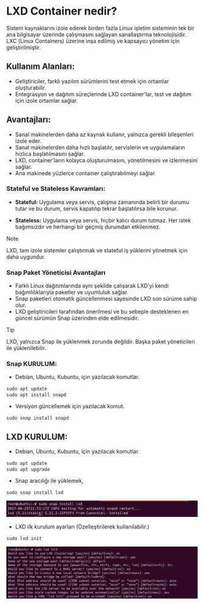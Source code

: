# LXD Container nedir? 

Sistem kaynaklarını izole ederek birden fazla Linux işletim sisteminin tek bir ana bilgisayar
üzerinde çalışmasını sağlayan sanallaştırma teknolojisidir. LXC (Linux Containers) üzerine
inşa edilmiş ve kapsayıcı yönetim için geliştirilmiştir.

## Kullanım Alanları:

- Geliştiriciler, farklı yazılım sürümlerini test etmek için ortamlar oluşturabilir.
- Entegrasyon ve dağıtım süreçlerinde LXD container'lar, test ve dağıtım için izole ortamlar
sağlar.

## Avantajları: 
- Sanal makinelerden daha az kaynak kullanır, yalnızca gerekli bileşenleri izole eder.
- Sanal makinelerden daha hızlı başlatılır, servislerin ve uygulamaların hızlıca başlatılmasını
sağlar.
- LXD, container'ların kolayca oluşturulmasını, yönetilmesini ve izlenmesini sağlar.
- Ana makinede yüzlerce container çalıştırabilmeyi sağlar.

### Stateful ve Stateless Kavramları:

- **Stateful:** Uygulama veya servis, çalışma zamanında belirli bir durumu tutar ve bu durum,
servis kapatılıp tekrar başlatılırsa bile korunur.

- **Stateless:** Uygulama veya servis, hiçbir kalıcı durum tutmaz. Her istek bağımsızdır ve
herhangi bir geçmiş durumdan etkilenmez.

> [!NOTE]
> LXD, tam izole sistemler çalıştırmak ve stateful iş yüklerini yönetmek için daha uygundur.



### Snap Paket Yöneticisi Avantajları
- Farklı Linux dağıtımlarında aynı şekilde çalışarak LXD'yi kendi bağımlılıklarıyla paketler
ve uyumluluk sağlar.
- Snap paketleri otomatik güncellenmesi sayesinde LXD son sürüme sahip olur.
- LXD geliştiricileri tarafından önerilmesi ve bu sebeple desteklenen en güncel sürümün
Snap üzerinden elde edilmesidir.

> [!TIP]
> LXD, yalnızca Snap ile yüklenmek zorunda değildir. Başka paket yöneticileri ile yüklenilebilir.

### Snap KURULUM:

- Debian, Ubuntu, Kubuntu, için yazılacak komutlar.
```
sudo apt update
sudo apt install snapd
```
- Versiyon güncellemek için yazılacak komut.
```
sudo snap install snapd
```


## LXD KURULUM:
- Debian, Ubuntu, Kubuntu, için yazılacak komutlar.
```
sudo apt update
sudo apt upgrade 
```
- Snap aracılığı ile yüklemek,
```
sudo snap install lxd
```
![Birinci İşlem](https://github.com/Burakherdogan/monitoring/blob/main/Images/lxd_kurulum_1.png)

- LXD ilk kurulum ayarları (Özelleştirilerek kullanılabilir.)
```
sudo lxd init
```
![İkinci İşlem](https://github.com/Burakherdogan/monitoring/blob/main/Images/lxd_kurulum_2.png)
